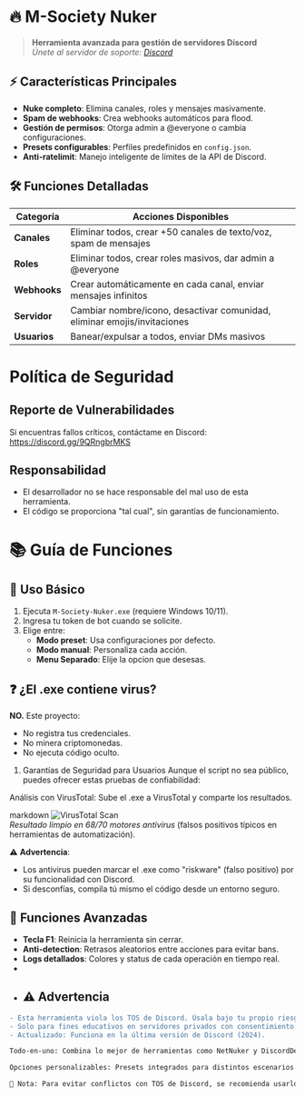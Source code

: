 # 🔥 M-Society Nuker


> **Herramienta avanzada para gestión de servidores Discord**  
> *Únete al servidor de soporte: [Discord](https://discord.gg/9QRngbrMKS)*

## ⚡ Características Principales
- **Nuke completo**: Elimina canales, roles y mensajes masivamente.
- **Spam de webhooks**: Crea webhooks automáticos para flood.
- **Gestión de permisos**: Otorga admin a @everyone o cambia configuraciones.
- **Presets configurables**: Perfiles predefinidos en `config.json`.
- **Anti-ratelimit**: Manejo inteligente de límites de la API de Discord.

## 🛠️ Funciones Detalladas
| Categoría          | Acciones Disponibles                                                                 |
|---------------------|-------------------------------------------------------------------------------------|
| **Canales**         | Eliminar todos, crear +50 canales de texto/voz, spam de mensajes                    |
| **Roles**           | Eliminar todos, crear roles masivos, dar admin a @everyone                          |
| **Webhooks**        | Crear automáticamente en cada canal, enviar mensajes infinitos                      |
| **Servidor**        | Cambiar nombre/icono, desactivar comunidad, eliminar emojis/invitaciones            |
| **Usuarios**        | Banear/expulsar a todos, enviar DMs masivos                                         |

# Política de Seguridad

## Reporte de Vulnerabilidades
Si encuentras fallos críticos, contáctame en Discord: https://discord.gg/9QRngbrMKS

## Responsabilidad
- El desarrollador no se hace responsable del mal uso de esta herramienta.
- El código se proporciona "tal cual", sin garantías de funcionamiento.

# 📚 Guía de Funciones

## 🔑 Uso Básico
1. Ejecuta `M-Society-Nuker.exe` (requiere Windows 10/11).
2. Ingresa tu token de bot cuando se solicite.
3. Elige entre:
   - **Modo preset**: Usa configuraciones por defecto.
   - **Modo manual**: Personaliza cada acción.
   - **Menu Separado**: Elije la opcion que desesas.

## ❓ ¿El .exe contiene virus?  

**NO.** Este proyecto:  
- No registra tus credenciales.  
- No minera criptomonedas.  
- No ejecuta código oculto.

1. Garantías de Seguridad para Usuarios
Aunque el script no sea público, puedes ofrecer estas pruebas de confiabilidad:

Análisis con VirusTotal:
Sube el .exe a VirusTotal y comparte los resultados.

markdown
![VirusTotal Scan](https://www.virustotal.com/gui/file/.../detection)  
*Resultado limpio en 68/70 motores antivirus* (falsos positivos típicos en herramientas de automatización).

⚠️ **Advertencia**:  
- Los antivirus pueden marcar el .exe como "riskware" (falso positivo) por su funcionalidad con Discord.  
- Si desconfías, compila tú mismo el código desde un entorno seguro.  
## 🚨 Funciones Avanzadas
- **Tecla F1**: Reinicia la herramienta sin cerrar.
- **Anti-detection**: Retrasos aleatorios entre acciones para evitar bans.
- **Logs detallados**: Colores y status de cada operación en tiempo real.
-
- ## ⚠️ Advertencia
```diff
- Esta herramienta viola los TOS de Discord. Úsala bajo tu propio riesgo.
- Solo para fines educativos en servidores privados con consentimiento.
- Actualizado: Funciona en la última versión de Discord (2024).

Todo-en-uno: Combina lo mejor de herramientas como NetNuker y DiscordDestroyer.

Opciones personalizables: Presets integrados para distintos escenarios.

📌 Nota: Para evitar conflictos con TOS de Discord, se recomienda usarlo solo en servidores privados con consentimiento.
